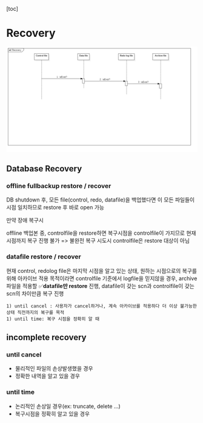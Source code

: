 [toc]

# Recovery

<img src="./assets/Recovery.png" alt="Recovery" style="zoom:50%;" />

## Database Recovery

### offline fullbackup restore / recover

DB shutdown 후, 모든 file(control, redo, datafile)을 백업했다면
이 모든 파일들이 시점 일치하므로 restore 후 바로 open 가능

만약 장애 복구시

offline 백업본 중, controlfile을 restore하면 복구시점을 controlfile이 가지므로 현재 시점까지 복구 진행 불가
=> 불완전 복구 시도시 controlfile은 restore 대상이 아님

### datafile restore / recover

현재 control, redolog file은 마지막 시점을 알고 있는 상태, 
원하는 시점으로의 복구를 위해 아카이브 적용 목적이라면 controlfile 기준에서 logfile을 믿지않을 경우, archive파일을 적용할
✅**datafile만 restore** 진행,
	datafile이 갖는 scn과 controlfile이 갖는 scn의 차이만큼 복구 진행

	1) until cancel : 사용자가 cancel하거나, 계속 아카이브를 적용하다 더 이상 불가능한 상태 직전까지의 복구를 목적
	1) until time: 복구 시점을 정확히 알 때

## incomplete recovery

### until cancel

- 물리적인 파일의 손상발생했을 경우
- 정확한 내역을 알고 있을 경우

### until time

- 논리적인 손상일 경우(ex: truncate, delete ...)
- 복구시점을 정확히 알고 있을 경우